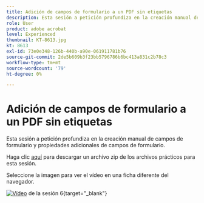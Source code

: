 ```yaml
---
title: Adición de campos de formulario a un PDF sin etiquetas
description: Esta sesión a petición profundiza en la creación manual de campos de formulario y propiedades adicionales de campos de formulario
role: User
product: adobe acrobat
level: Experienced
thumbnail: KT-8613.jpg
kt: 8613
exl-id: 73e0e348-126b-440b-a90e-061911781b76
source-git-commit: 2de5b609b3f23bb5796786b6bc413a831c2b78c3
workflow-type: tm+mt
source-wordcount: '79'
ht-degree: 0%

---
```


# Adición de campos de formulario a un PDF sin etiquetas

Esta sesión a petición profundiza en la creación manual de campos de formulario y propiedades adicionales de campos de formulario.

Haga clic [aquí](../assets/accessibilitysession6.zip) para descargar un archivo zip de los archivos prácticos para esta sesión.

Seleccione la imagen para ver el vídeo en una ficha diferente del navegador.

[![Vídeo](../assets/Accessibilitysession6_YT.png)](https://youtu.be/xh4pJQiY0nw) de la sesión 6{target=&quot;_blank&quot;}
